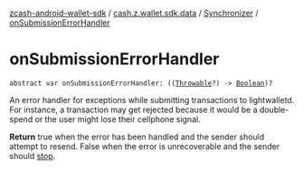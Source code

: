 [zcash-android-wallet-sdk](../../index.md) / [cash.z.wallet.sdk.data](../index.md) / [Synchronizer](index.md) / [onSubmissionErrorHandler](./on-submission-error-handler.md)

# onSubmissionErrorHandler

`abstract var onSubmissionErrorHandler: ((`[`Throwable`](https://kotlinlang.org/api/latest/jvm/stdlib/kotlin/-throwable/index.html)`?) -> `[`Boolean`](https://kotlinlang.org/api/latest/jvm/stdlib/kotlin/-boolean/index.html)`)?`

An error handler for exceptions while submitting transactions to lightwalletd. For instance, a transaction may
get rejected because it would be a double-spend or the user might lose their cellphone signal.

**Return**
true when the error has been handled and the sender should attempt to resend. False when the
error is unrecoverable and the sender should [stop](stop.md).

